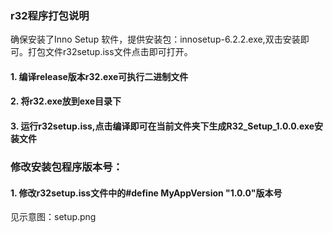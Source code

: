### r32程序打包说明
确保安装了Inno Setup 软件，提供安装包：innosetup-6.2.2.exe,双击安装即可。打包文件r32setup.iss文件点击即可打开。
#### 1. 编译release版本r32.exe可执行二进制文件
#### 2. 将r32.exe放到exe目录下
#### 3. 运行r32setup.iss,点击编译即可在当前文件夹下生成R32_Setup_1.0.0.exe安装文件

### 修改安装包程序版本号：
#### 1. 修改r32setup.iss文件中的#define MyAppVersion "1.0.0"版本号

见示意图：setup.png